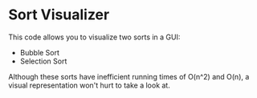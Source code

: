 # Sort Visualizer

This code allows you to visualize two sorts in a GUI:  
  * Bubble Sort  
  * Selection Sort

Although these sorts have inefficient running times of O(n^2) and O(n), a visual
representation won't hurt to take a look at.
